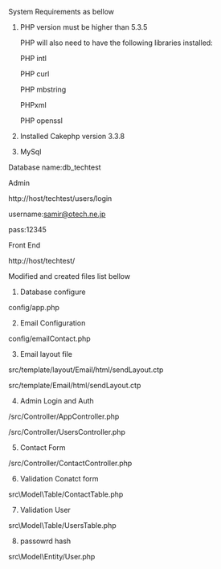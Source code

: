 System Requirements as bellow

1. PHP version must be higher than 5.3.5

   PHP will also need to have the following libraries installed:

   PHP intl
   
   PHP curl
   
   PHP mbstring
   
   PHPxml
   
   PHP openssl
   

2. Installed Cakephp version 3.3.8



3. MySql 

Database name:db_techtest

Admin

http://host/techtest/users/login

username:samir@otech.ne.jp

pass:12345

Front End

http://host/techtest/

Modified and created files list bellow

1. Database configure

config/app.php

2. Email Configuration

config/emailContact.php

3. Email layout file 

src/template/layout/Email/html/sendLayout.ctp

src/template/Email/html/sendLayout.ctp

4. Admin Login and Auth

/src/Controller/AppController.php

/src/Controller/UsersController.php

5. Contact Form

/src/Controller/ContactController.php


6. Validation Conatct form 

src\Model\Table/ContactTable.php

7. Validation User 

src\Model\Table/UsersTable.php

8. passowrd hash

src\Model\Entity/User.php

